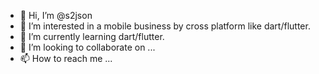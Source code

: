 - 👋 Hi, I’m @s2json
- 👀 I’m interested in a mobile business by cross platform like dart/flutter.
- 🌱 I’m currently learning dart/flutter.
- 💞️ I’m looking to collaborate on ...
- 📫 How to reach me ...

<!---
s2json/s2json is a ✨ special ✨ repository because its `README.md` (this file) appears on your GitHub profile.
You can click the Preview link to take a look at your changes.
--->
